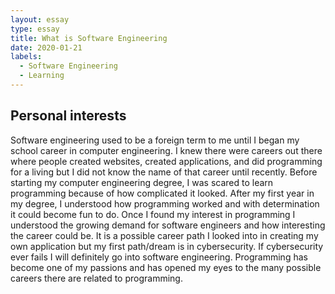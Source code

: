 ```yaml
---
layout: essay
type: essay
title: What is Software Engineering
date: 2020-01-21
labels:
  - Software Engineering
  - Learning
---
```

## Personal interests 
Software engineering used to be a foreign term to me until I began my school career in computer engineering. I knew there were careers out there where people created websites, created applications, and did programming for a living but I did not know the name of that career until recently. Before starting my computer engineering degree, I was scared to learn programming because of how complicated it looked.  After my first year in my degree, I understood how programming worked and with determination it could become fun to do.  Once I found my interest in programming I understood the growing demand for software engineers and how interesting the career could be. It is a possible career path I looked into in creating my own application but my first path/dream is in cybersecurity. If cybersecurity ever fails I will definitely go into software engineering. Programming has become one of my passions and has opened my eyes to the many possible careers there are related to programming. 


